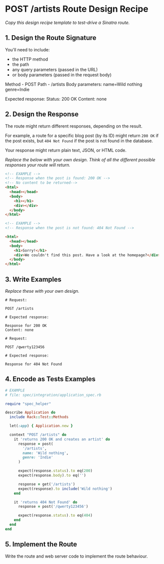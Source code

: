 # POST /artists Route Design Recipe

_Copy this design recipe template to test-drive a Sinatra route._

## 1. Design the Route Signature

You'll need to include:
  * the HTTP method
  * the path
  * any query parameters (passed in the URL)
  * or body parameters (passed in the request body)

Method - POST
Path - /artists
Body parameters:
name=Wild nothing
genre=Indie

Expected response: 
Status: 200 OK
Content: none


## 2. Design the Response

The route might return different responses, depending on the result.

For example, a route for a specific blog post (by its ID) might return `200 OK` if the post exists, but `404 Not Found` if the post is not found in the database.

Your response might return plain text, JSON, or HTML code. 

_Replace the below with your own design. Think of all the different possible responses your route will return._

```html
<!-- EXAMPLE -->
<!-- Response when the post is found: 200 OK -->
<!-- No content to be returned-->
<html>
  <head></head>
  <body>
    <h1></h1>
    <div></div>
  </body>
</html>
```

```html
<!-- EXAMPLE -->
<!-- Response when the post is not found: 404 Not Found -->

<html>
  <head></head>
  <body>
    <h1>Sorry!</h1>
    <div>We couldn't find this post. Have a look at the homepage?</div>
  </body>
</html>
```

## 3. Write Examples

_Replace these with your own design._

```
# Request:

POST /artists

# Expected response:

Response for 200 OK
Content: none

```

```
# Request:

POST /qwerty123456

# Expected response:

Response for 404 Not Found
```

## 4. Encode as Tests Examples

```ruby
# EXAMPLE
# file: spec/integration/application_spec.rb

require "spec_helper"

describe Application do
  include Rack::Test::Methods

  let(:app) { Application.new }

  context "POST /artists" do
    it 'returns 200 OK and creates an artist' do
      response = post(
        '/artists',
        name: 'Wild nothing',
        genre: 'Indie'
      )

      expect(response.status).to eq(200)
      expect(response.body).to eq('')

      response = get('/artists')
      expect(response).to include('Wild nothing')
    end

    it 'returns 404 Not Found' do
      response = post('/qwerty123456')

      expect(response.status).to eq(404)
    end
  end
end
```

## 5. Implement the Route

Write the route and web server code to implement the route behaviour.